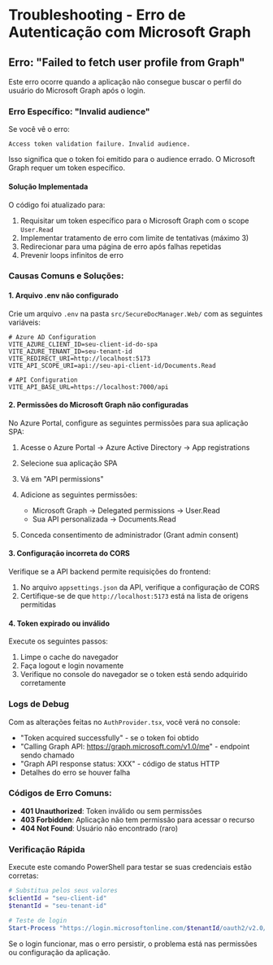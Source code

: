 # Troubleshooting - Erro de Autenticação com Microsoft Graph

## Erro: "Failed to fetch user profile from Graph"

Este erro ocorre quando a aplicação não consegue buscar o perfil do usuário do Microsoft Graph após o login.

### Erro Específico: "Invalid audience"

Se você vê o erro:
```
Access token validation failure. Invalid audience.
```

Isso significa que o token foi emitido para o audience errado. O Microsoft Graph requer um token específico.

#### Solução Implementada

O código foi atualizado para:
1. Requisitar um token específico para o Microsoft Graph com o scope `User.Read`
2. Implementar tratamento de erro com limite de tentativas (máximo 3)
3. Redirecionar para uma página de erro após falhas repetidas
4. Prevenir loops infinitos de erro

### Causas Comuns e Soluções:

#### 1. Arquivo .env não configurado

Crie um arquivo `.env` na pasta `src/SecureDocManager.Web/` com as seguintes variáveis:

```env
# Azure AD Configuration
VITE_AZURE_CLIENT_ID=seu-client-id-do-spa
VITE_AZURE_TENANT_ID=seu-tenant-id
VITE_REDIRECT_URI=http://localhost:5173
VITE_API_SCOPE_URI=api://seu-api-client-id/Documents.Read

# API Configuration
VITE_API_BASE_URL=https://localhost:7000/api
```

#### 2. Permissões do Microsoft Graph não configuradas

No Azure Portal, configure as seguintes permissões para sua aplicação SPA:

1. Acesse o Azure Portal → Azure Active Directory → App registrations
2. Selecione sua aplicação SPA
3. Vá em "API permissions"
4. Adicione as seguintes permissões:
   - Microsoft Graph → Delegated permissions → User.Read
   - Sua API personalizada → Documents.Read

5. Conceda consentimento de administrador (Grant admin consent)

#### 3. Configuração incorreta do CORS

Verifique se a API backend permite requisições do frontend:

1. No arquivo `appsettings.json` da API, verifique a configuração de CORS
2. Certifique-se de que `http://localhost:5173` está na lista de origens permitidas

#### 4. Token expirado ou inválido

Execute os seguintes passos:

1. Limpe o cache do navegador
2. Faça logout e login novamente
3. Verifique no console do navegador se o token está sendo adquirido corretamente

### Logs de Debug

Com as alterações feitas no `AuthProvider.tsx`, você verá no console:

- "Token acquired successfully" - se o token foi obtido
- "Calling Graph API: https://graph.microsoft.com/v1.0/me" - endpoint sendo chamado
- "Graph API response status: XXX" - código de status HTTP
- Detalhes do erro se houver falha

### Códigos de Erro Comuns:

- **401 Unauthorized**: Token inválido ou sem permissões
- **403 Forbidden**: Aplicação não tem permissão para acessar o recurso
- **404 Not Found**: Usuário não encontrado (raro)

### Verificação Rápida

Execute este comando PowerShell para testar se suas credenciais estão corretas:

```powershell
# Substitua pelos seus valores
$clientId = "seu-client-id"
$tenantId = "seu-tenant-id"

# Teste de login
Start-Process "https://login.microsoftonline.com/$tenantId/oauth2/v2.0/authorize?client_id=$clientId&response_type=code&redirect_uri=http://localhost:5173&scope=openid%20profile%20User.Read"
```

Se o login funcionar, mas o erro persistir, o problema está nas permissões ou configuração da aplicação. 